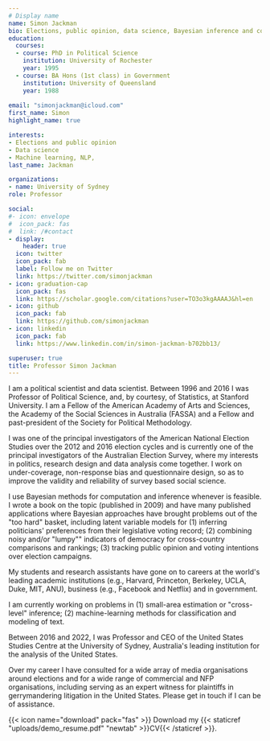 ```yaml
---
# Display name
name: Simon Jackman
bio: Elections, public opinion, data science, Bayesian inference and computation, data viz.
education:
  courses:
  - course: PhD in Political Science
    institution: University of Rochester
    year: 1995
  - course: BA Hons (1st class) in Government
    institution: University of Queensland
    year: 1988
    
email: "simonjackman@icloud.com"
first_name: Simon
highlight_name: true

interests:
- Elections and public opinion
- Data science
- Machine learning, NLP, 
last_name: Jackman

organizations:
- name: University of Sydney
role: Professor

social:
#- icon: envelope
#  icon_pack: fas
#  link: /#contact
- display:
    header: true
  icon: twitter
  icon_pack: fab
  label: Follow me on Twitter
  link: https://twitter.com/simonjackman
- icon: graduation-cap
  icon_pack: fas
  link: https://scholar.google.com/citations?user=TO3o3kgAAAAJ&hl=en
- icon: github
  icon_pack: fab
  link: https://github.com/simonjackman
- icon: linkedin
  icon_pack: fab
  link: https://www.linkedin.com/in/simon-jackman-b702bb13/

superuser: true
title: Professor Simon Jackman
---
```


I am a political scientist and data scientist.   Between 1996 and 2016 I was Professor of Political Science, and, by courtesy, of Statistics, at Stanford University.  I am a Fellow of the American Academy of Arts and Sciences, the Academy of the Social Sciences in Australia (FASSA) and a Fellow and past-president of the Society for Political Methodology.   

I was one of the principal investigators of the American National Election Studies over the 2012 and 2016 election cycles and is currently one of the principal investigators of the Australian Election Survey, where my interests in politics, research design and data analysis come together.   I work on under-coverage, non-response bias and questionnaire design, so as to improve the validity and reliability of survey based social science.

I use Bayesian methods for computation and inference whenever is feasible.   I wrote a book on the topic (published in 2009) and have many published applications where Bayesian approaches have brought problems out of the "too hard" basket, including latent variable models for (1) inferring politicians' preferences from their legislative voting record; (2) combining noisy and/or "lumpy"" indicators of democracy for cross-country comparisons and rankings; (3) tracking public opinion and voting intentions over election campaigns.

My students and research assistants have gone on to careers at the world's leading academic institutions (e.g., Harvard, Princeton, Berkeley, UCLA, Duke, MIT, ANU), business (e.g., Facebook and Netflix) and in government.

I am currently working on problems in (1) small-area estimation or "cross-level" inference; (2) machine-learning methods for classification and modeling of text.

Between 2016 and 2022, I was Professor and CEO of the United States Studies Centre at the University of Sydney, Australia's leading institution for the analysis of the United States.

Over my career I have consulted for a wide array of media organisations around elections and for a wide range of commercial and NFP organisations, including serving as an expert witness for plaintiffs in gerrymandering litigation in the United States.   Please get in touch if I can be of assistance.

{{< icon name="download" pack="fas" >}} Download my {{< staticref "uploads/demo_resume.pdf" "newtab" >}}CV{{< /staticref >}}.
